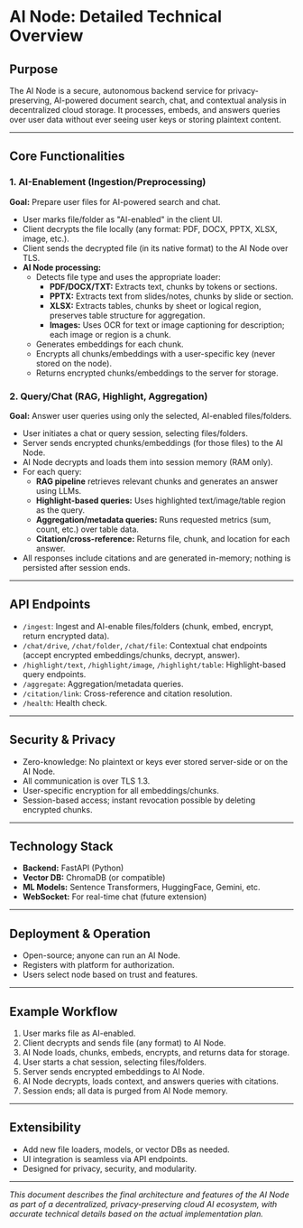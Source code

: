 
# AI Node: Detailed Technical Overview

## Purpose
The AI Node is a secure, autonomous backend service for privacy-preserving, AI-powered document search, chat, and contextual analysis in decentralized cloud storage. It processes, embeds, and answers queries over user data without ever seeing user keys or storing plaintext content.

---

## Core Functionalities

### 1. **AI-Enablement (Ingestion/Preprocessing)**
**Goal:** Prepare user files for AI-powered search and chat.

- User marks file/folder as "AI-enabled" in the client UI.
- Client decrypts the file locally (any format: PDF, DOCX, PPTX, XLSX, image, etc.).
- Client sends the decrypted file (in its native format) to the AI Node over TLS.
- **AI Node processing:**
  - Detects file type and uses the appropriate loader:
    - **PDF/DOCX/TXT:** Extracts text, chunks by tokens or sections.
    - **PPTX:** Extracts text from slides/notes, chunks by slide or section.
    - **XLSX:** Extracts tables, chunks by sheet or logical region, preserves table structure for aggregation.
    - **Images:** Uses OCR for text or image captioning for description; each image or region is a chunk.
  - Generates embeddings for each chunk.
  - Encrypts all chunks/embeddings with a user-specific key (never stored on the node).
  - Returns encrypted chunks/embeddings to the server for storage.

### 2. **Query/Chat (RAG, Highlight, Aggregation)**
**Goal:** Answer user queries using only the selected, AI-enabled files/folders.

- User initiates a chat or query session, selecting files/folders.
- Server sends encrypted chunks/embeddings (for those files) to the AI Node.
- AI Node decrypts and loads them into session memory (RAM only).
- For each query:
  - **RAG pipeline** retrieves relevant chunks and generates an answer using LLMs.
  - **Highlight-based queries:** Uses highlighted text/image/table region as the query.
  - **Aggregation/metadata queries:** Runs requested metrics (sum, count, etc.) over table data.
  - **Citation/cross-reference:** Returns file, chunk, and location for each answer.
- All responses include citations and are generated in-memory; nothing is persisted after session ends.

---

## API Endpoints
- `/ingest`: Ingest and AI-enable files/folders (chunk, embed, encrypt, return encrypted data).
- `/chat/drive`, `/chat/folder`, `/chat/file`: Contextual chat endpoints (accept encrypted embeddings/chunks, decrypt, answer).
- `/highlight/text`, `/highlight/image`, `/highlight/table`: Highlight-based query endpoints.
- `/aggregate`: Aggregation/metadata queries.
- `/citation/link`: Cross-reference and citation resolution.
- `/health`: Health check.

---

## Security & Privacy
- Zero-knowledge: No plaintext or keys ever stored server-side or on the AI Node.
- All communication is over TLS 1.3.
- User-specific encryption for all embeddings/chunks.
- Session-based access; instant revocation possible by deleting encrypted chunks.

---

## Technology Stack
- **Backend:** FastAPI (Python)
- **Vector DB:** ChromaDB (or compatible)
- **ML Models:** Sentence Transformers, HuggingFace, Gemini, etc.
- **WebSocket:** For real-time chat (future extension)

---

## Deployment & Operation
- Open-source; anyone can run an AI Node.
- Registers with platform for authorization.
- Users select node based on trust and features.

---

## Example Workflow
1. User marks file as AI-enabled.
2. Client decrypts and sends file (any format) to AI Node.
3. AI Node loads, chunks, embeds, encrypts, and returns data for storage.
4. User starts a chat session, selecting files/folders.
5. Server sends encrypted embeddings to AI Node.
6. AI Node decrypts, loads context, and answers queries with citations.
7. Session ends; all data is purged from AI Node memory.

---

## Extensibility
- Add new file loaders, models, or vector DBs as needed.
- UI integration is seamless via API endpoints.
- Designed for privacy, security, and modularity.

---

*This document describes the final architecture and features of the AI Node as part of a decentralized, privacy-preserving cloud AI ecosystem, with accurate technical details based on the actual implementation plan.*

